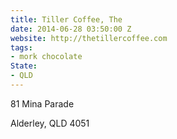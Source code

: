 ```yaml
---
title: Tiller Coffee, The
date: 2014-06-28 03:50:00 Z
website: http://thetillercoffee.com
tags:
- mork chocolate
State:
- QLD
---
```


81 Mina Parade

Alderley, QLD 4051
